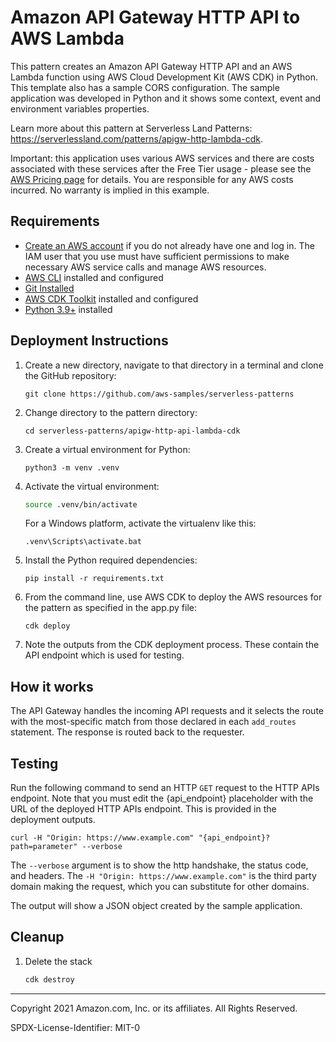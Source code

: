 # Amazon API Gateway HTTP API to AWS Lambda

This pattern creates an Amazon API Gateway HTTP API and an AWS Lambda function using AWS Cloud Development Kit (AWS CDK) in
Python. This template also has a sample CORS configuration. The sample application was developed in Python and it shows some
context, event and environment variables properties.

Learn more about this pattern at Serverless Land Patterns: https://serverlessland.com/patterns/apigw-http-lambda-cdk.

Important: this application uses various AWS services and there are costs associated with these services after the Free Tier
usage - please see the [AWS Pricing page](https://aws.amazon.com/pricing/) for details. You are responsible for any AWS costs
incurred. No warranty is implied in this example.

## Requirements

* [Create an AWS account](https://portal.aws.amazon.com/gp/aws/developer/registration/index.html) if you do not already have one
  and log in. The IAM user that you use must have sufficient permissions to make necessary AWS service calls and manage AWS
  resources.
* [AWS CLI](https://docs.aws.amazon.com/cli/latest/userguide/install-cliv2.html) installed and configured
* [Git Installed](https://git-scm.com/book/en/v2/Getting-Started-Installing-Git)
* [AWS CDK Toolkit](https://docs.aws.amazon.com/cdk/latest/guide/cli.html) installed and configured
* [Python 3.9+](https://www.python.org/downloads/) installed

## Deployment Instructions

1. Create a new directory, navigate to that directory in a terminal and clone the GitHub repository:
    ``` 
    git clone https://github.com/aws-samples/serverless-patterns
    ```
1. Change directory to the pattern directory:
    ```
    cd serverless-patterns/apigw-http-api-lambda-cdk
    ```
1. Create a virtual environment for Python:
    ```
    python3 -m venv .venv
    ```
1. Activate the virtual environment:
    ```bash
    source .venv/bin/activate
    ```

    For a Windows platform, activate the virtualenv like this:
    ```
    .venv\Scripts\activate.bat
    ```
1. Install the Python required dependencies:
    ```
    pip install -r requirements.txt
    ```
1. From the command line, use AWS CDK to deploy the AWS resources for the pattern as specified in the app.py file:
    ```
    cdk deploy
    ```
1. Note the outputs from the CDK deployment process. These contain the API endpoint which is used for testing.

## How it works

The API Gateway handles the incoming API requests and it selects the route with the most-specific match from those declared in
each `add_routes` statement. The response is routed back to the requester. 

## Testing

Run the following command to send an HTTP `GET` request to the HTTP APIs endpoint. Note that you must edit the {api_endpoint}
placeholder with the URL of the deployed HTTP APIs endpoint. This is provided in the deployment outputs.

```
curl -H "Origin: https://www.example.com" "{api_endpoint}?path=parameter" --verbose
```

The `--verbose` argument is to show the http handshake, the status code, and headers. The `-H "Origin: https://www.example.com"`
is the third party domain making the request, which you can substitute for other domains.

The output will show a JSON object created by the sample application.

## Cleanup
 
1. Delete the stack
    ```bash
    cdk destroy
    ```

----
Copyright 2021 Amazon.com, Inc. or its affiliates. All Rights Reserved.

SPDX-License-Identifier: MIT-0
